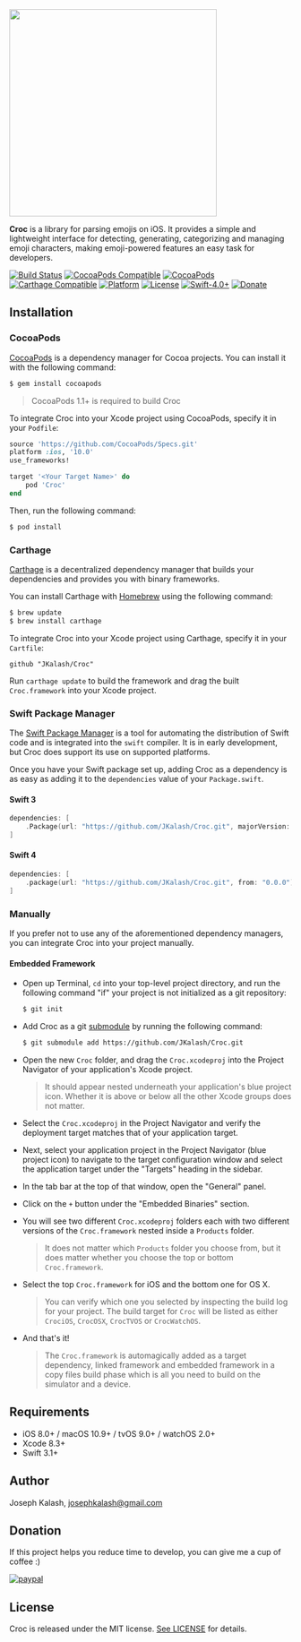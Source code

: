 <img src="https://cdn.rawgit.com/jkalash/croc/4dd2f48/Resources/Croc.svg" width="370"/>

**Croc** is a library for parsing emojis on iOS. It provides a simple and lightweight interface for detecting, generating, categorizing and managing emoji characters, making emoji-powered features an easy task for developers. 

[![Build Status](https://travis-ci.org/JKalash/Croc.svg?branch=master)](https://travis-ci.org/JKalash/Croc)
[![CocoaPods Compatible](https://img.shields.io/cocoapods/v/Croc.svg)](https://img.shields.io/cocoapods/v/Croc.svg)
[![CocoaPods](https://img.shields.io/cocoapods/dt/Croc.svg)](https://img.shields.io/cocoapods/dt/Croc.svg)
[![Carthage Compatible](https://img.shields.io/badge/Carthage-compatible-4BC51D.svg?style=flat)](https://github.com/Carthage/Carthage)
[![Platform](https://img.shields.io/cocoapods/p/Croc.svg?style=flat)](https://img.shields.io/cocoapods/p/Croc.svg?style=flat)
[![License](https://img.shields.io/cocoapods/l/Croc.svg?style=flat)](http://cocoapods.org/pods/Croc)
[![Swift-4.0+](http://img.shields.io/badge/Swift-3.2%2B-orange.svg)]()
[![Donate](https://img.shields.io/badge/Donate-PayPal-blue.svg)](https://www.paypal.com/cgi-bin/webscr?cmd=_s-xclick&hosted_button_id=MHHC3G7U6UHE2)

## Installation

### CocoaPods

[CocoaPods](http://cocoapods.org) is a dependency manager for Cocoa projects. You can install it with the following command:

```bash
$ gem install cocoapods
```

> CocoaPods 1.1+ is required to build Croc

To integrate Croc into your Xcode project using CocoaPods, specify it in your `Podfile`:

```ruby
source 'https://github.com/CocoaPods/Specs.git'
platform :ios, '10.0'
use_frameworks!

target '<Your Target Name>' do
    pod 'Croc'
end
```

Then, run the following command:

```bash
$ pod install
```

### Carthage

[Carthage](https://github.com/Carthage/Carthage) is a decentralized dependency manager that builds your dependencies and provides you with binary frameworks.

You can install Carthage with [Homebrew](http://brew.sh/) using the following command:

```bash
$ brew update
$ brew install carthage
```

To integrate Croc into your Xcode project using Carthage, specify it in your `Cartfile`:

```ogdl
github "JKalash/Croc"
```

Run `carthage update` to build the framework and drag the built `Croc.framework` into your Xcode project.

### Swift Package Manager

The [Swift Package Manager](https://swift.org/package-manager/) is a tool for automating the distribution of Swift code and is integrated into the `swift` compiler. It is in early development, but Croc does support its use on supported platforms. 

Once you have your Swift package set up, adding Croc as a dependency is as easy as adding it to the `dependencies` value of your `Package.swift`.

#### Swift 3

```swift
dependencies: [
    .Package(url: "https://github.com/JKalash/Croc.git", majorVersion: 0)
]
```

#### Swift 4

```swift
dependencies: [
    .package(url: "https://github.com/JKalash/Croc.git", from: "0.0.0")
]
```

### Manually

If you prefer not to use any of the aforementioned dependency managers, you can integrate Croc into your project manually.

#### Embedded Framework

- Open up Terminal, `cd` into your top-level project directory, and run the following command "if" your project is not initialized as a git repository:

  ```bash
  $ git init
  ```

- Add Croc as a git [submodule](http://git-scm.com/docs/git-submodule) by running the following command:

  ```bash
  $ git submodule add https://github.com/JKalash/Croc.git
  ```

- Open the new `Croc` folder, and drag the `Croc.xcodeproj` into the Project Navigator of your application's Xcode project.

    > It should appear nested underneath your application's blue project icon. Whether it is above or below all the other Xcode groups does not matter.

- Select the `Croc.xcodeproj` in the Project Navigator and verify the deployment target matches that of your application target.
- Next, select your application project in the Project Navigator (blue project icon) to navigate to the target configuration window and select the application target under the "Targets" heading in the sidebar.
- In the tab bar at the top of that window, open the "General" panel.
- Click on the `+` button under the "Embedded Binaries" section.
- You will see two different `Croc.xcodeproj` folders each with two different versions of the `Croc.framework` nested inside a `Products` folder.

    > It does not matter which `Products` folder you choose from, but it does matter whether you choose the top or bottom `Croc.framework`.

- Select the top `Croc.framework` for iOS and the bottom one for OS X.

    > You can verify which one you selected by inspecting the build log for your project. The build target for `Croc` will be listed as either `CrociOS`, `CrocOSX`, `CrocTVOS` or `CrocWatchOS`.

- And that's it!

  > The `Croc.framework` is automagically added as a target dependency, linked framework and embedded framework in a copy files build phase which is all you need to build on the simulator and a device.

## Requirements

- iOS 8.0+ / macOS 10.9+ / tvOS 9.0+ / watchOS 2.0+
- Xcode 8.3+
- Swift 3.1+

## Author

Joseph Kalash, josephkalash@gmail.com

## Donation
If this project helps you reduce time to develop, you can give me a cup of coffee :) 

[![paypal](https://www.paypalobjects.com/en_US/i/btn/btn_donateCC_LG.gif)](https://www.paypal.com/cgi-bin/webscr?cmd=_s-xclick&hosted_button_id=MHHC3G7U6UHE2)

## License

Croc is released under the MIT license. [See LICENSE](https://github.com/JKalash/Croc/blob/master/LICENSE) for details.
